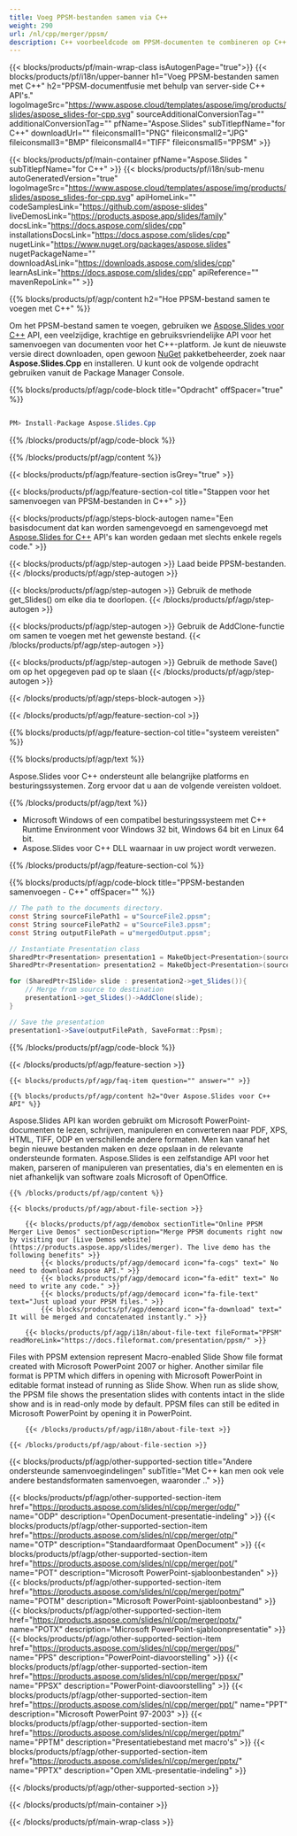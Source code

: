 ```yaml
---
title: Voeg PPSM-bestanden samen via C++
weight: 290
url: /nl/cpp/merger/ppsm/ 
description: C++ voorbeeldcode om PPSM-documenten te combineren op C++ Runtime Environment voor Windows 32 bit, Windows 64 bit en Linux 64 bit.
---
```


{{< blocks/products/pf/main-wrap-class isAutogenPage="true">}}
{{< blocks/products/pf/i18n/upper-banner h1="Voeg PPSM-bestanden samen met C++" h2="PPSM-documentfusie met behulp van server-side C++ API's." logoImageSrc="https://www.aspose.cloud/templates/aspose/img/products/slides/aspose_slides-for-cpp.svg" sourceAdditionalConversionTag="" additionalConversionTag="" pfName="Aspose.Slides" subTitlepfName="for C++" downloadUrl="" fileiconsmall1="PNG" fileiconsmall2="JPG" fileiconsmall3="BMP" fileiconsmall4="TIFF" fileiconsmall5="PPSM" >}}

{{< blocks/products/pf/main-container pfName="Aspose.Slides " subTitlepfName="for C++" >}}
{{< blocks/products/pf/i18n/sub-menu autoGeneratedVersion="true" logoImageSrc="https://www.aspose.cloud/templates/aspose/img/products/slides/aspose_slides-for-cpp.svg" apiHomeLink="" codeSamplesLink="https://github.com/aspose-slides" liveDemosLink="https://products.aspose.app/slides/family" docsLink="https://docs.aspose.com/slides/cpp" installationsDocsLink="https://docs.aspose.com/slides/cpp" nugetLink="https://www.nuget.org/packages/aspose.slides" nugetPackageName="" downloadAsLink="https://downloads.aspose.com/slides/cpp" learnAsLink="https://docs.aspose.com/slides/cpp" apiReference="" mavenRepoLink="" >}}

{{% blocks/products/pf/agp/content h2="Hoe PPSM-bestand samen te voegen met C++" %}}

 Om het PPSM-bestand samen te voegen, gebruiken we
 [Aspose.Slides voor C++](https://products.aspose.com/slides/nl/cpp)
 API, een veelzijdige, krachtige en gebruiksvriendelijke API voor het samenvoegen van documenten voor het C++-platform. Je kunt de nieuwste versie direct downloaden, open gewoon
 [NuGet](https://www.nuget.org/packages/aspose.slides)
 pakketbeheerder, zoek naar
 **Aspose.Slides.Cpp**
 en installeren. U kunt ook de volgende opdracht gebruiken vanuit de Package Manager Console.

{{% blocks/products/pf/agp/code-block title="Opdracht" offSpacer="true" %}}

```cs

PM> Install-Package Aspose.Slides.Cpp

```

{{% /blocks/products/pf/agp/code-block %}}

{{% /blocks/products/pf/agp/content %}}

{{< blocks/products/pf/agp/feature-section isGrey="true" >}}


{{< blocks/products/pf/agp/feature-section-col title="Stappen voor het samenvoegen van PPSM-bestanden in C++" >}}

{{< blocks/products/pf/agp/steps-block-autogen name="Een basisdocument dat kan worden samengevoegd en samengevoegd met [Aspose.Slides for C++](https://products.aspose.com/slides/nl/cpp) API's kan worden gedaan met slechts enkele regels code." >}}

{{< blocks/products/pf/agp/step-autogen >}}
Laad beide PPSM-bestanden.
{{< /blocks/products/pf/agp/step-autogen >}}

{{< blocks/products/pf/agp/step-autogen >}}
Gebruik de methode get\_Slides() om elke dia te doorlopen.
{{< /blocks/products/pf/agp/step-autogen >}}

{{< blocks/products/pf/agp/step-autogen >}}
Gebruik de AddClone-functie om samen te voegen met het gewenste bestand.
{{< /blocks/products/pf/agp/step-autogen >}}

{{< blocks/products/pf/agp/step-autogen >}}
Gebruik de methode Save() om op het opgegeven pad op te slaan
{{< /blocks/products/pf/agp/step-autogen >}}

{{< /blocks/products/pf/agp/steps-block-autogen >}}

{{< /blocks/products/pf/agp/feature-section-col >}}

{{% blocks/products/pf/agp/feature-section-col title="systeem vereisten" %}}

{{% blocks/products/pf/agp/text %}}

 Aspose.Slides voor C++ ondersteunt alle belangrijke platforms en besturingssystemen. Zorg ervoor dat u aan de volgende vereisten voldoet.

{{% /blocks/products/pf/agp/text %}}

- Microsoft Windows of een compatibel besturingssysteem met C++ Runtime Environment voor Windows 32 bit, Windows 64 bit en Linux 64 bit.
- Aspose.Slides voor C++ DLL waarnaar in uw project wordt verwezen.

{{% /blocks/products/pf/agp/feature-section-col %}}

{{% blocks/products/pf/agp/code-block title="PPSM-bestanden samenvoegen - C++" offSpacer="" %}}

```cs
// The path to the documents directory.
const String sourceFilePath1 = u"SourceFile2.ppsm";
const String sourceFilePath2 = u"SourceFile3.ppsm";
const String outputFilePath = u"mergedOutput.ppsm";

// Instantiate Presentation class
SharedPtr<Presentation> presentation1 = MakeObject<Presentation>(sourceFilePath1);
SharedPtr<Presentation> presentation2 = MakeObject<Presentation>(sourceFilePath2);

for (SharedPtr<ISlide> slide : presentation2->get_Slides()){
	// Merge from source to destination 
	presentation1->get_Slides()->AddClone(slide);
}

// Save the presentation
presentation1->Save(outputFilePath, SaveFormat::Ppsm);  

```

{{% /blocks/products/pf/agp/code-block %}}

{{< /blocks/products/pf/agp/feature-section >}}

    {{< blocks/products/pf/agp/faq-item question="" answer="" >}}
 

<!-- aboutfile Starts -->

    {{% blocks/products/pf/agp/content h2="Over Aspose.Slides voor C++ API" %}}

 Aspose.Slides API kan worden gebruikt om Microsoft PowerPoint-documenten te lezen, schrijven, manipuleren en converteren naar PDF, XPS, HTML, TIFF, ODP en verschillende andere formaten. Men kan vanaf het begin nieuwe bestanden maken en deze opslaan in de relevante ondersteunde formaten. Aspose.Slides is een zelfstandige API voor het maken, parseren of manipuleren van presentaties, dia's en elementen en is niet afhankelijk van software zoals Microsoft of OpenOffice.  



    {{% /blocks/products/pf/agp/content %}}

    {{< blocks/products/pf/agp/about-file-section >}}

        {{< blocks/products/pf/agp/demobox sectionTitle="Online PPSM Merger Live Demos" sectionDescription="Merge PPSM documents right now by visiting our [Live Demos website](https://products.aspose.app/slides/merger). The live demo has the following benefits" >}}
            {{< blocks/products/pf/agp/democard icon="fa-cogs" text=" No need to download Aspose API." >}}
            {{< blocks/products/pf/agp/democard icon="fa-edit" text=" No need to write any code." >}}
            {{< blocks/products/pf/agp/democard icon="fa-file-text" text="Just upload your PPSM files." >}}
            {{< blocks/products/pf/agp/democard icon="fa-download" text=" It will be merged and concatenated instantly." >}}

        {{< blocks/products/pf/agp/i18n/about-file-text fileFormat="PPSM" readMoreLink="https://docs.fileformat.com/presentation/ppsm/" >}}
Files with PPSM extension represent Macro-enabled Slide Show file format created with Microsoft PowerPoint 2007 or higher. Another similar file format is PPTM which differs in opening with Microsoft PowerPoint in editable format instead of running as Slide Show. When run as slide show, the PPSM file shows the presentation slides with contents intact in the slide show and is in read-only mode by default. PPSM files can still be edited in Microsoft PowerPoint by opening it in PowerPoint. 

        {{< /blocks/products/pf/agp/i18n/about-file-text >}}

    {{< /blocks/products/pf/agp/about-file-section >}}

<!-- aboutfile Ends -->

{{< blocks/products/pf/agp/other-supported-section title="Andere ondersteunde samenvoegindelingen" subTitle="Met C++ kan men ook vele andere bestandsformaten samenvoegen, waaronder .." >}}

{{< blocks/products/pf/agp/other-supported-section-item href="https://products.aspose.com/slides/nl/cpp/merger/odp/" name="ODP" description="OpenDocument-presentatie-indeling" >}}
{{< blocks/products/pf/agp/other-supported-section-item href="https://products.aspose.com/slides/nl/cpp/merger/otp/" name="OTP" description="Standaardformaat OpenDocument" >}}
{{< blocks/products/pf/agp/other-supported-section-item href="https://products.aspose.com/slides/nl/cpp/merger/pot/" name="POT" description="Microsoft PowerPoint-sjabloonbestanden" >}}
{{< blocks/products/pf/agp/other-supported-section-item href="https://products.aspose.com/slides/nl/cpp/merger/potm/" name="POTM" description="Microsoft PowerPoint-sjabloonbestand" >}}
{{< blocks/products/pf/agp/other-supported-section-item href="https://products.aspose.com/slides/nl/cpp/merger/potx/" name="POTX" description="Microsoft PowerPoint-sjabloonpresentatie" >}}
{{< blocks/products/pf/agp/other-supported-section-item href="https://products.aspose.com/slides/nl/cpp/merger/pps/" name="PPS" description="PowerPoint-diavoorstelling" >}}
{{< blocks/products/pf/agp/other-supported-section-item href="https://products.aspose.com/slides/nl/cpp/merger/ppsx/" name="PPSX" description="PowerPoint-diavoorstelling" >}}
{{< blocks/products/pf/agp/other-supported-section-item href="https://products.aspose.com/slides/nl/cpp/merger/ppt/" name="PPT" description="Microsoft PowerPoint 97-2003" >}}
{{< blocks/products/pf/agp/other-supported-section-item href="https://products.aspose.com/slides/nl/cpp/merger/pptm/" name="PPTM" description="Presentatiebestand met macro's" >}}
{{< blocks/products/pf/agp/other-supported-section-item href="https://products.aspose.com/slides/nl/cpp/merger/pptx/" name="PPTX" description="Open XML-presentatie-indeling" >}}

{{< /blocks/products/pf/agp/other-supported-section >}}

{{< /blocks/products/pf/main-container >}}
    
{{< /blocks/products/pf/main-wrap-class >}}